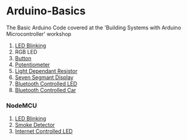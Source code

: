 # Arduino-Basics
The Basic Arduino Code covered at the 'Building Systems with Arduino Microcontroller' workshop

1. [LED Blinking](LED_blinking.ino)
2. RGB LED
3. [Button](Button.ino)
4. [Potentiometer](potentiometer.ino)
5. [Light Dependant Resistor](LDR.ino)
6. [Seven Segmant Display](SEVEN_SEGMENT.ino)
7. [Bluetooth Controlled LED](BLUETOOTH_CTRL_LED.ino)
8. [Bluetooth Controlled Car](BLUETOOTH__CAR.ino)

### NodeMCU

1. [LED Blinking](LED_BLINKING_NODEMCU.ino)
2. [Smoke Detector](SMOKE_DETECTOR.ino)
3. [Internet Controlled LED](Wifi_LED_blink.ino)
